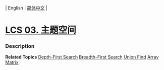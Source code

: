 | English | [简体中文](README.md) |

# [LCS 03. 主题空间](https://leetcode.cn/problems/YesdPw)
 ### Description

**Related Topics**  [Depth-First Search](https://leetcode.cn/tag/depth-first-search) [Breadth-First Search](https://leetcode.cn/tag/breadth-first-search) [Union Find](https://leetcode.cn/tag/union-find) [Array](https://leetcode.cn/tag/array) [Matrix](https://leetcode.cn/tag/matrix) 